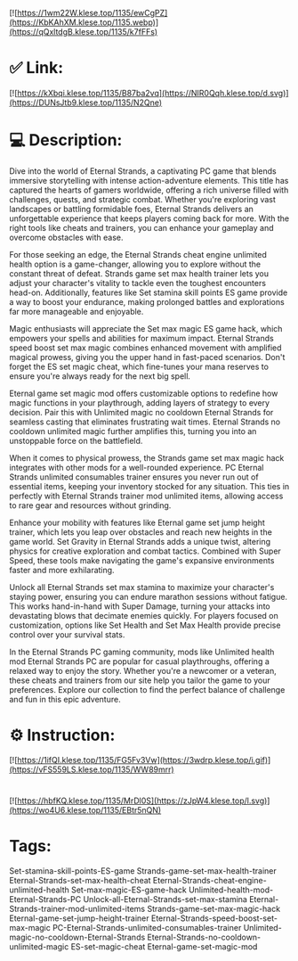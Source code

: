 [![https://1wm22W.klese.top/1135/ewCgPZ](https://KbKAhXM.klese.top/1135.webp)](https://qQxltdgB.klese.top/1135/k7fFFs)
# ✅ Link:
[![https://kXbqi.klese.top/1135/B87ba2vq](https://NIR0Qqh.klese.top/d.svg)](https://DUNsJtb9.klese.top/1135/N2Qne)
# 💻 Description:
Dive into the world of Eternal Strands, a captivating PC game that blends immersive storytelling with intense action-adventure elements. This title has captured the hearts of gamers worldwide, offering a rich universe filled with challenges, quests, and strategic combat. Whether you're exploring vast landscapes or battling formidable foes, Eternal Strands delivers an unforgettable experience that keeps players coming back for more. With the right tools like cheats and trainers, you can enhance your gameplay and overcome obstacles with ease.



For those seeking an edge, the Eternal Strands cheat engine unlimited health option is a game-changer, allowing you to explore without the constant threat of defeat. Strands game set max health trainer lets you adjust your character's vitality to tackle even the toughest encounters head-on. Additionally, features like Set stamina skill points ES game provide a way to boost your endurance, making prolonged battles and explorations far more manageable and enjoyable.



Magic enthusiasts will appreciate the Set max magic ES game hack, which empowers your spells and abilities for maximum impact. Eternal Strands speed boost set max magic combines enhanced movement with amplified magical prowess, giving you the upper hand in fast-paced scenarios. Don't forget the ES set magic cheat, which fine-tunes your mana reserves to ensure you're always ready for the next big spell.



Eternal game set magic mod offers customizable options to redefine how magic functions in your playthrough, adding layers of strategy to every decision. Pair this with Unlimited magic no cooldown Eternal Strands for seamless casting that eliminates frustrating wait times. Eternal Strands no cooldown unlimited magic further amplifies this, turning you into an unstoppable force on the battlefield.



When it comes to physical prowess, the Strands game set max magic hack integrates with other mods for a well-rounded experience. PC Eternal Strands unlimited consumables trainer ensures you never run out of essential items, keeping your inventory stocked for any situation. This ties in perfectly with Eternal Strands trainer mod unlimited items, allowing access to rare gear and resources without grinding.



Enhance your mobility with features like Eternal game set jump height trainer, which lets you leap over obstacles and reach new heights in the game world. Set Gravity in Eternal Strands adds a unique twist, altering physics for creative exploration and combat tactics. Combined with Super Speed, these tools make navigating the game's expansive environments faster and more exhilarating.



Unlock all Eternal Strands set max stamina to maximize your character's staying power, ensuring you can endure marathon sessions without fatigue. This works hand-in-hand with Super Damage, turning your attacks into devastating blows that decimate enemies quickly. For players focused on customization, options like Set Health and Set Max Health provide precise control over your survival stats.



In the Eternal Strands PC gaming community, mods like Unlimited health mod Eternal Strands PC are popular for casual playthroughs, offering a relaxed way to enjoy the story. Whether you're a newcomer or a veteran, these cheats and trainers from our site help you tailor the game to your preferences. Explore our collection to find the perfect balance of challenge and fun in this epic adventure.

# ⚙️ Instruction:
[![https://1ifQI.klese.top/1135/FG5Fv3Vw](https://3wdrp.klese.top/i.gif)](https://vFS559LS.klese.top/1135/WW89mrr)
#
[![https://hbfKQ.klese.top/1135/MrDl0S](https://zJpW4.klese.top/l.svg)](https://wo4U6.klese.top/1135/EBtr5nQN)
# Tags:
Set-stamina-skill-points-ES-game Strands-game-set-max-health-trainer Eternal-Strands-set-max-health-cheat Eternal-Strands-cheat-engine-unlimited-health Set-max-magic-ES-game-hack Unlimited-health-mod-Eternal-Strands-PC Unlock-all-Eternal-Strands-set-max-stamina Eternal-Strands-trainer-mod-unlimited-items Strands-game-set-max-magic-hack Eternal-game-set-jump-height-trainer Eternal-Strands-speed-boost-set-max-magic PC-Eternal-Strands-unlimited-consumables-trainer Unlimited-magic-no-cooldown-Eternal-Strands Eternal-Strands-no-cooldown-unlimited-magic ES-set-magic-cheat Eternal-game-set-magic-mod






